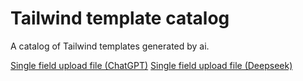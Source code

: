 # Tailwind template catalog

A catalog of Tailwind templates generated by ai.

[Single field upload file (ChatGPT)](single_field_upload_file_chatgpt/README.md)
[Single field upload file (Deepseek)]()